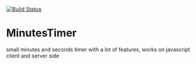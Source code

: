 [![Build Status](https://travis-ci.org/mblenton/minutes-timer.svg?branch=master)](https://travis-ci.org/mblenton/minutes-timer)

# MinutesTimer
small minutes and seconds timer with a lot of features, works on javascript client and server side
